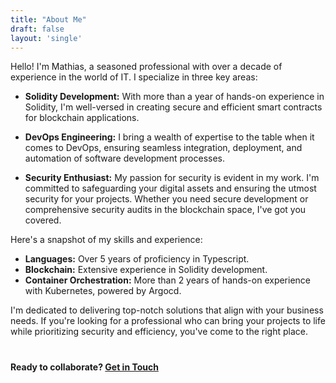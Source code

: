 ```yaml
---
title: "About Me"
draft: false
layout: 'single'
---
```


Hello! I'm Mathias, a seasoned professional with over a decade of experience in the world of IT. I specialize in three key areas:

- **Solidity Development:** With more than a year of hands-on experience in Solidity, I'm well-versed in creating secure and efficient smart contracts for blockchain applications.

- **DevOps Engineering:** I bring a wealth of expertise to the table when it comes to DevOps, ensuring seamless integration, deployment, and automation of software development processes.

- **Security Enthusiast:** My passion for security is evident in my work. I'm committed to safeguarding your digital assets and ensuring the utmost security for your projects. Whether you need secure development or comprehensive security audits in the blockchain space, I've got you covered.

Here's a snapshot of my skills and experience:

- **Languages:** Over 5 years of proficiency in Typescript.
- **Blockchain:** Extensive experience in Solidity development.
- **Container Orchestration:** More than 2 years of hands-on experience with Kubernetes, powered by Argocd.

I'm dedicated to delivering top-notch solutions that align with your business needs. If you're looking for a professional who can bring your projects to life while prioritizing security and efficiency, you've come to the right place.

#
#
#### Ready to collaborate? [Get in Touch](/contact)